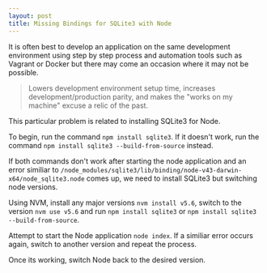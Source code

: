 ```yaml
---
layout: post
title: Missing Bindings for SQLite3 with Node
---
```


It is often best to develop an application on the same development environment using step by step process and automation
tools such as Vagrant or Docker but there may come an occasion where it may not be possible.

> Lowers development environment setup time, increases development/production parity, and makes the "works on my machine" excuse a relic of the past.

This particular problem is related to installing SQLite3 for Node.

To begin, run the command `npm install sqlite3`.
If it doesn't work, run the command `npm install sqlite3 --build-from-source` instead. 

If both commands don't work after starting the node application and an error similiar to 
`/node_modules/sqlite3/lib/binding/node-v43-darwin-x64/node_sqlite3.node` comes up,
we need to install SQLite3 but switching node versions.

Using NVM, install any major versions `nvm install v5.6`, switch to the version `nvm use v5.6` and run `npm install sqlite3` or `npm install sqlite3 --build-from-source`.

Attempt to start the Node application `node index`.
If a similiar error occurs again, switch to another version and repeat the process.

Once its working, switch Node back to the desired version.